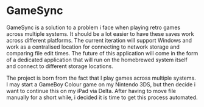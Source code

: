 # GameSync


GameSync is a solution to a problem i face when playing retro games across multiple systems. It should be a lot easier to have these saves work across different platforms. The current iteration will support Windows and work as a centralised location for connecting to network storage and comparing file edit times. The future of this application will come in the form of a dedicated application that will run on the homebrewed system itself and connect to different storage locations.

The project is born from the fact that I play games across multiple systems. I may start a GameBoy Colour game on my Nintendo 3DS, but then decide i want to continue this on my iPad via Delta. After having to move file manually for a short while, i decided it is time to get this process automated.
